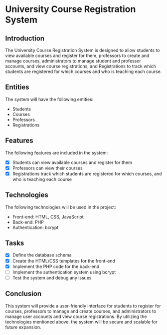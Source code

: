 # University Course Registration System

## Introduction

The University Course Registration System is designed to allow students to view available courses and register for them, professors to create and manage courses, administrators to manage student and professor accounts, and view course registrations, and Registrations to track which students are registered for which courses and who is teaching each course.

## Entities

The system will have the following entities:
- Students
- Courses
- Professors
- Registrations

## Features

The following features are included in the system:
- [x] Students can view available courses and register for them
- [x] Professors can view their courses
- [x] Registrations track which students are registered for which courses, and who is teaching each course

## Technologies

The following technologies will be used in the project:
- Front-end: HTML, CSS, JavaScript
- Back-end: PHP
- Authentication: bcrypt

## Tasks

- [x] Define the database schema
- [x] Create the HTML/CSS templates for the front-end
- [x] Implement the PHP code for the back-end
- [ ] Implement the authentication system using bcrypt
- [ ] Test the system and debug any issues

## Conclusion

This system will provide a user-friendly interface for students to register for courses, professors to manage and create courses, and administrators to manage user accounts and view course registrations. By utilizing the technologies mentioned above, the system will be secure and scalable for future expansion.
